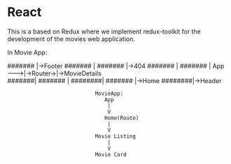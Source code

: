 # React

This is a based on Redux where we implement redux-toolkit for the development of the movies web application.

In Movie App:

####### |->Footer
####### | ####### |->404
####### | ####### |
App --->|->Router->|->MovieDetails  
 #######| ####### |
########| ####### |->Home
########|->Header

                                MovieApp:
                                   App
                                    |
                                    V
                                   Home(Route)
                                    |
                                    V
                                Movie Listing
                                    |
                                    V
                                Movie Card
